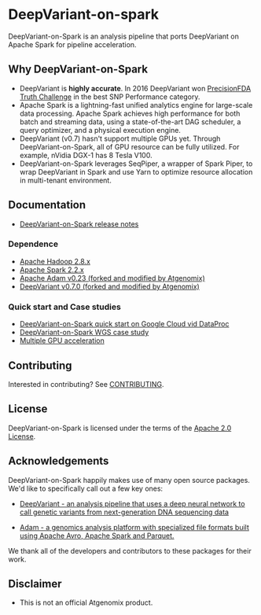 # DeepVariant-on-spark

DeepVariant-on-Spark is an analysis pipeline that ports DeepVariant on
Apache Spark for pipeline acceleration.

## Why DeepVariant-on-Spark

*   DeepVariant is **highly accurate**. In 2016 DeepVariant won
    [PrecisionFDA Truth Challenge](https://precision.fda.gov/challenges/truth/results)
    in the best SNP Performance category.
*   Apache Spark is a lightning-fast unified analytics engine for
    large-scale data processing. Apache Spark achieves high performance
    for both batch and streaming data, using a state-of-the-art DAG
    scheduler, a query optimizer, and a physical execution engine.
*   DeepVariant (v0.7) hasn't support multiple GPUs yet. Through
    DeepVariant-on-Spark, all of GPU resource can be fully utilized.
    For example, nVidia DGX-1 has 8 Tesla V100.
*   DeepVariant-on-Spark leverages SeqPiper, a wrapper of Spark Piper,
    to wrap DeepVariant in Spark and use Yarn to optimize resource
    allocation in multi-tenant environment.

## Documentation

*   [DeepVariant-on-Spark release notes](https://github.com/atgenomix/deepvariant-on-spark/releases)

### Dependence

*   [Apache Hadoop 2.8.x](https://hadoop.apache.org/docs/r2.8.0/)
*   [Apache Spark 2.2.x](https://spark.apache.org/docs/2.2.2/)
*   [Apache Adam v0.23 (forked and modified by Atgenomix)](https://github.com/AnomeGAP/adam)
*   [DeepVariant v0.7.0 (forked and modified by Atgenomix)](https://github.com/atgenomix/deepvariant)

### Quick start and Case studies

*   [DeepVariant-on-Spark quick start on Google Cloud vid DataProc](docs/deepvariant-on-spark-quick-start-dataproc.md)
*   [DeepVariant-on-Spark WGS case study](docs/wgs-case-study.md)
*   [Multiple GPU acceleration](docs/multiple-gpu-accerlations.md)

## Contributing

Interested in contributing? See [CONTRIBUTING](CONTRIBUTING.md).

## License

DeepVariant-on-Spark is licensed under the terms of the
[Apache 2.0 License](LICENSE).

## Acknowledgements

DeepVariant-on-Spark happily makes use of many open source packages.
We'd like to specifically call out a few key ones:

*   [DeepVariant - an analysis pipeline that uses a deep neural network
    to call genetic variants from next-generation DNA sequencing
    data](https://github.com/google/deepvariant)

*   [Adam -  a genomics analysis platform with specialized file formats
    built using Apache Avro, Apache Spark and
    Parquet.](https://github.com/bigdatagenomics/adam)


We thank all of the developers and contributors to these packages for their
work.


## Disclaimer

*   This is not an official Atgenomix product.